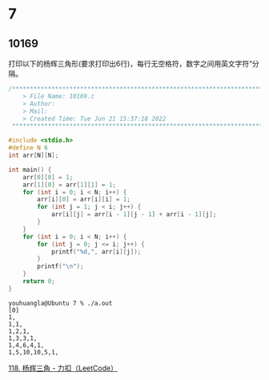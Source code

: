 # 7



## 10169

打印以下的杨辉三角形(要求打印出6行)，每行无空格符，数字之间用英文字符“分隔。

```c
/*************************************************************************
	> File Name: 10169.c
	> Author: 
	> Mail: 
	> Created Time: Tue Jun 21 15:37:18 2022
 ************************************************************************/

#include <stdio.h>
#define N 6
int arr[N][N];

int main() {
	arr[0][0] = 1;
	arr[1][0] = arr[1][1] = 1;
	for (int i = 0; i < N; i++) {
		arr[i][0] = arr[i][i] = 1;
		for (int j = 1; j < i; j++) {
			arr[i][j] = arr[i - 1][j - 1] + arr[i - 1][j];
		}
	}
	for (int i = 0; i < N; i++) {
		for (int j = 0; j <= i; j++) {
			printf("%d,", arr[i][j]);
		}
		printf("\n");
	}
	return 0;
}
```

```shell
youhuangla@Ubuntu 7 % ./a.out                                                                         [0]
1,
1,1,
1,2,1,
1,3,3,1,
1,4,6,4,1,
1,5,10,10,5,1,
```

[118. 杨辉三角 - 力扣（LeetCode）](https://leetcode.cn/problems/pascals-triangle/)